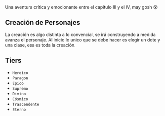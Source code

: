 
Una aventura crítica y emocionante entre el capitulo III y el IV, may gosh :dizzy_face:
## Creación de Personajes

La creación es algo distinta a lo convencial, se irá construyendo a medida avanza el personaje.
Al inicio lo unico que se debe hacer es elegir un dote y una clase, esa es toda la creación.



## Tiers


* `Heroico` 
* `Paragon` 
* `Epico` 
* `Supremo` 
* `Divino` 
* `Cósmico`
* `Trascendente`
* `Eterno` 
